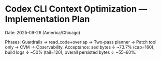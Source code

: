 # Codex CLI Context Optimization — Implementation Plan
Date: 2025-09-29 (America/Chicago)

Phases: Guardrails → read_code+overlap → Two-pass planner → Patch tool only → CVM → Observability.
Acceptance: sed bytes ↓ ~73.7% (cap=160), build logs ↓ ~50% (tail=120), overall persisted bytes ↓ ~55–60%.
